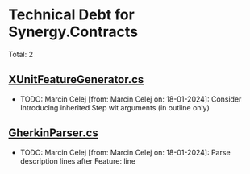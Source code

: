 ﻿# Technical Debt for Synergy.Contracts

Total: 2

## [XUnitFeatureGenerator.cs](../../../Synergy.Behaviours.Testing/Generator/XUnitFeatureGenerator.cs)
- TODO: Marcin Celej [from: Marcin Celej on: 18-01-2024]: Consider Introducing inherited Step wit arguments (in outline only)

## [GherkinParser.cs](../../../Synergy.Behaviours.Testing/Gherkin/Parser/GherkinParser.cs)
- TODO: Marcin Celej [from: Marcin Celej on: 18-01-2024]: Parse description lines after Feature: line
